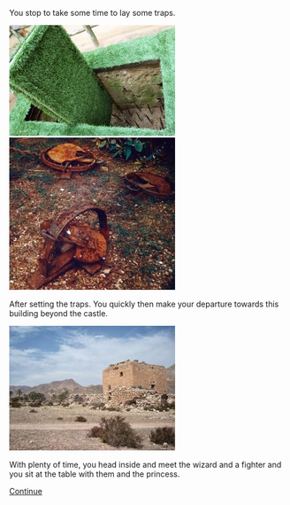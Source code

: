 You stop to take some time to lay some traps.

![Traps1](../knight/img/trap_1sm.jpg)![Traps2](../Knight/img/trap_2sm.jpg)

After setting the traps.  You quickly then make your departure towards this building beyond the castle.

![Hideout](../Knight/img/hideoutsm.jpg)

With plenty of time, you head inside and meet the wizard and a fighter and you sit at the table with them and the princess.

[Continue](./ThiefScene5.md)